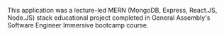 This application was a lecture-led MERN (MongoDB, Express, React.JS, Node.JS) stack educational project completed in General Assembly's Software Engineer Immersive bootcamp course.
